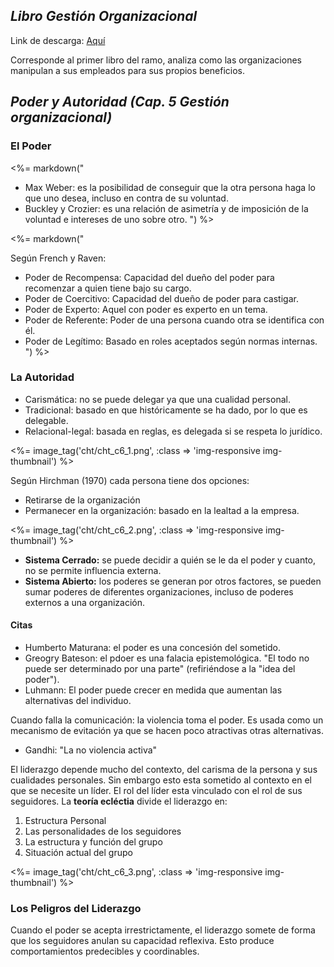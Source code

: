 ## _Libro Gestión Organizacional_

Link de descarga: [Aquí](https://mega.co.nz/#!iYI1gC5B!3RJ1mXW6fje15zU5wKzEhjJM-LAYUeyJMt4fqIxr6_g)

Corresponde al primer libro del ramo, analiza como las organizaciones 
manipulan a sus empleados para sus propios beneficios.



## _Poder y Autoridad (Cap. 5 Gestión organizacional)_

### El Poder

<div class="row">
    <div class="col-md-6">
        <%= markdown("

 * Max Weber: es la posibilidad de conseguir que la otra persona haga lo que uno desea, incluso en contra de su voluntad.
 * Buckley y Crozier: es una relación de asimetría y de imposición de la voluntad e intereses de uno sobre otro.
        ") %>
    </div>
    <div class="col-md-6">
        <%= markdown("

Según French y Raven:

 * Poder de Recompensa: Capacidad del dueño del poder para recomenzar a quien tiene bajo su cargo.
 * Poder de Coercitivo: Capacidad del dueño de poder para castigar.
 * Poder de Experto: Aquel con poder es experto en un tema.
 * Poder de Referente: Poder de una persona cuando otra se identifica con él.
 * Poder de Legítimo: Basado en roles aceptados según normas internas.
        ") %>
    </div>
</div>

### La Autoridad

 * Carismática: no se puede delegar ya que una cualidad personal.
 * Tradicional: basado en que históricamente se ha dado, por lo que es delegable.
 * Relacional-legal: basada en reglas, es delegada si se respeta lo jurídico.
                
<%= image_tag('cht/cht_c6_1.png', :class => 'img-responsive img-thumbnail') %> 

Según Hirchman (1970) cada persona tiene dos opciones: 
                
 * Retirarse de la organización
 * Permanecer en la organización: basado en la lealtad a la empresa.

<%= image_tag('cht/cht_c6_2.png', :class => 'img-responsive img-thumbnail') %> 

* **Sistema Cerrado:** se puede decidir a quién se le da el poder y cuanto, no se permite influencia externa.
* **Sistema Abierto:** los poderes se generan por otros factores, se pueden sumar poderes de diferentes organizaciones, incluso de poderes externos a una organización.

#### Citas

 * Humberto Maturana: el poder es una concesión del sometido.
 * Greogry Bateson: el pdoer es una falacia epistemológica. "El todo no puede ser determinado por una parte" (refiriéndose a la "idea del poder").
 * Luhmann: El poder puede crecer en medida que aumentan las alternativas del individuo.
                

Cuando falla la comunicación: la violencia toma el poder. Es usada como un 
mecanismo de evitación ya que se hacen poco atractivas otras alternativas.

 * Gandhi: "La no violencia activa"

El liderazgo depende mucho del contexto, del carisma de la persona y sus 
cualidades personales. Sin embargo esto esta sometido al contexto en el que se 
necesite un líder. El rol del líder esta vinculado con el rol de sus 
seguidores. La **teoría ecléctia** divide el liderazgo en:
                
 1. Estructura Personal
 1. Las personalidades de los seguidores
 1. La estructura y función del grupo
 1. Situación actual del grupo

<%= image_tag('cht/cht_c6_3.png', :class => 'img-responsive img-thumbnail') %> 

### Los Peligros del Liderazgo

Cuando el poder se acepta irrestrictamente, el liderazgo somete de forma que 
los seguidores anulan su capacidad reflexiva. Esto produce comportamientos 
predecibles y coordinables.